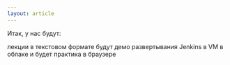 ```yaml
---
layout: article
---
```

Итак, у нас будут:

лекции в текстовом формате
будут демо развертывания Jenkins в VM в облаке
и будет практика в браузере
